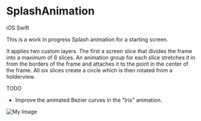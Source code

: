 # SplashAnimation

iOS
Swift

This is a work in progress Splash animation for a starting screen.

It applies two custom layers.  The first a screen slice that divides the frame into 
a maximum of 6 slices.  An animation group for each slice stretches it in from the borders of the frame
and attaches it to the point in the center of the frame.  All six slices create a circle which is then 
rotated from a holderview.

TODO
  - Improve the animated Bezier curves in the "Iris" animation.

![My Image](http://globalbusinessnews.com.au/AnimatedSplashScreen.gif)
